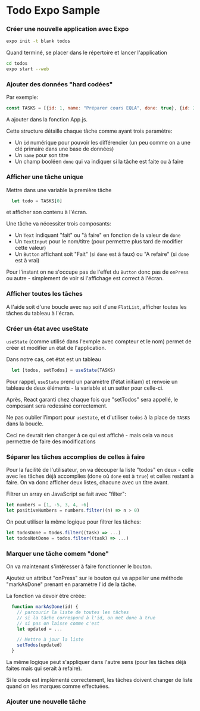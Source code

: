 # Todo Expo Sample

### Créer une nouvelle application avec Expo

```bash
expo init -t blank todos
```

Quand terminé, se placer dans le répertoire et lancer l'application

```bash
cd todos
expo start --web
```

### Ajouter des données "hard codées"

Par exemple:

```javascript
const TASKS = [{id: 1, name: "Préparer cours EQLA", done: true}, {id: 2, name: "Ajouter un exemple avec un tableau", done: false}, {id: 3, name: "Déveloper une application mobile de todos", done: false}]
```

A ajouter dans la fonction App.js.

Cette structure détaille chaque tâche comme ayant trois paramètre:

- Un `id` numérique pour pouvoir les différencier (un peu comme on a une clé primaire dans une base de données)
- Un `name` pour son titre
- Un champ booléen `done` qui va indiquer si la tâche est faite ou à faire 

### Afficher une tâche unique

Mettre dans une variable la première tâche

```javascript
  let todo = TASKS[0]
```

et afficher son contenu à l'écran.

Une tâche va nécessiter trois composants:

- Un `Text` indiquant "fait" ou "à faire" en fonction de la valeur de `done`
- Un `TextInput` pour le nom/titre (pour permettre plus tard de modifier cette valeur)
- Un `Button` affichant soit "Fait" (si  `done` est à faux) ou "A refaire" (si `done` est à vrai)

Pour l'instant on ne s'occupe pas de l'effet du `Button` donc pas de `onPress` ou autre - simplement de voir si l'affichage est correct à l'écran.

### Afficher toutes les tâches

A l'aide soit d'une boucle avec `map` soit d'une `FlatList`, afficher toutes les tâches du tableau à l'écran.

### Créer un état avec useState

`useState` (comme utilisé dans l'exmple avec compteur et le nom) permet de créer et modifier un état de l'application.

Dans notre cas, cet état est un tableau

```javascript
  let [todos, setTodos] = useState(TASKS)
```

Pour rappel, `useState` prend un paramètre (l'état initiam) et renvoie un tableau de deux éléments - la variable et un setter pour celle-ci.

Après, React garanti chez chaque fois que "setTodos" sera appellé, le composant sera redessiné correctement.

Ne pas oublier l'import pour `useState`, et d'utiliser `todos` à la place de `TASKS` dans la boucle.

Ceci ne devrait rien changer à ce qui est affiché - mais cela va nous permettre de faire des modifications

### Séparer les tâches accomplies de celles à faire

Pour la facilité de l'utilisateur, on va découper la liste "todos" en deux - celle avec les tâches déjà accomplies (done où `done` est à `true`) et celles restant à faire. On va donc afficher deux listes, chacune avec un titre avant.

Filtrer un array en JavaScript se fait avec "filter":

```javascript
let numbers = [1, -5, 3, 4, -6]
let positiveNumbers = numbers.filter((n) => n > 0)
```

On peut utiliser la même logique pour filtrer les tâches:


```javascript
let todosDone = todos.filter((task) => ...)
let todosNotDone = todos.filter((task) => ...)
```

### Marquer une tâche comem "done"

On va maintenant s'intéresser à faire fonctionner le bouton. 

Ajoutez un attribut "onPress" sur le bouton qui va appeller une méthode "markAsDone" prenant en paramètre l'id de la tâche.

La fonction va devoir être créée:

```javascript
  function markAsDone(id) {
    // parcourir la liste de toutes les tâches
    // si la tâche correspond à l'id, on met done à true
    // si pas on laisse comme c'est
    let updated = ...

    // Mettre à jour la liste
    setTodos(updated)
  }
```

La même logique peut s'appliquer dans l'autre sens (pour les tâches déjà faites mais qui serait à refaire).

Si le code est implémenté correctement, les tâches doivent changer de liste quand on les marques comme effectuées.

### Ajouter une nouvelle tâche

